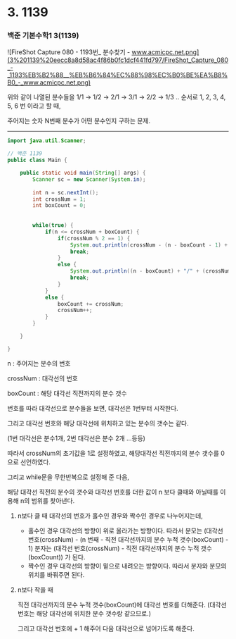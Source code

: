 # 3. 1139

### 백준 기본수학1 3(1139)

![FireShot Capture 080 - 1193번_ 분수찾기 - www.acmicpc.net.png](3%201139%20eecc8a8d58ac4f86b0fc1dcf441fd797/FireShot_Capture_080_-_1193%EB%B2%88__%EB%B6%84%EC%88%98%EC%B0%BE%EA%B8%B0_-_www.acmicpc.net.png)

위와 같이 나열된 분수들을 1/1 → 1/2 → 2/1 → 3/1 → 2/2 → 1/3 .. 순서로 1, 2, 3, 4, 5, 6 번 이라고 할 때,

주어지는 숫자 N번째 분수가 어떤 분수인지 구하는 문제.

---

```java
import java.util.Scanner;

// 백준 1139
public class Main {

	public static void main(String[] args) {
		Scanner sc = new Scanner(System.in);
		
		int n = sc.nextInt();
		int crossNum = 1;
		int boxCount = 0;
		
		
		while(true) {
			if(n <= crossNum + boxCount) {
				if(crossNum % 2 == 1) {
					System.out.println(crossNum - (n - boxCount - 1) + "/" + (n - boxCount));
					break;
				}
				else {
					System.out.println((n - boxCount) + "/" + (crossNum - (n - boxCount - 1)));				
					break;
				}
			}
			else {
				boxCount += crossNum;
				crossNum++;
			}			
		}

	}

}
```

n : 주어지는 분수의 번호

crossNum : 대각선의 번호

boxCount : 해당 대각선 직전까지의 분수 갯수

번호를 따라 대각선으로 분수들을 보면, 대각선은 1번부터 시작한다.

그리고 대각선 번호와 해당 대각선에 위치하고 있는 분수의 갯수는 같다.

(1번 대각선은 분수1개, 2번 대각선은 분수 2개 ...등등)

따라서 crossNum의 초기값을 1로 설정하였고, 해당대각선 직전까지의 분수 갯수를 0으로 선언하였다.

그리고 while문을 무한반복으로 설정해 준 다음, 

해당 대각선 직전의 분수의 갯수와 대각선 번호를 더한 값이 n 보다 클때와 아닐때를 이용해 n의 범위를 찾아낸다.

1. n보다 클 때
대각선의 번호가 홀수인 경우와 짝수인 경우로 나누어지는데, 
    - 홀수인 경우
    대각선의 방향이 위로 올라가는 방향이다.
    따라서 분모는 (대각선 번호(crossNum) - (n 번째 - 직전 대각선까지의 분수 누적 갯수(boxCount) - 1)
    분자는 (대각선 번호(crossNum) - 직전 대각선까지의 분수 누적 갯수(boxCount)) 가 된다.
    - 짝수인 경우
    대각선의 방향이 밑으로 내려오는 방향이다.
    따라서 분자와 분모의 위치를 바꿔주면 된다.

2. n보다 작을 때

    직전 대각선까지의 분수 누적 갯수(boxCount)에 대각선 번호를 더해준다. (대각선 번호는 해당 대각선에 위치한 분수 갯수랑 같으므로.)

    그리고 대각선 번호에 + 1 해주어 다음 대각선으로 넘어가도록 해준다.